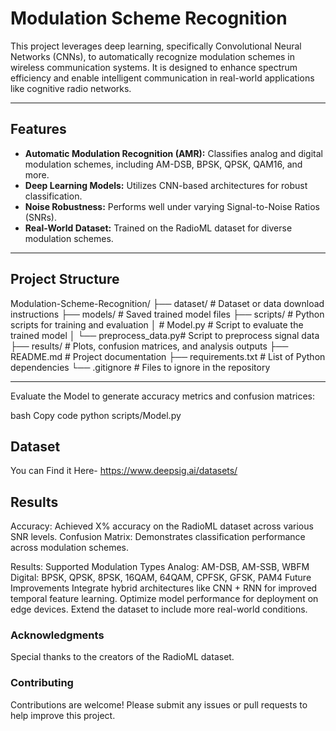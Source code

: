 # **Modulation Scheme Recognition**

This project leverages deep learning, specifically Convolutional Neural Networks (CNNs), to automatically recognize modulation schemes in wireless communication systems. It is designed to enhance spectrum efficiency and enable intelligent communication in real-world applications like cognitive radio networks.

---

## **Features**
- **Automatic Modulation Recognition (AMR):** Classifies analog and digital modulation schemes, including AM-DSB, BPSK, QPSK, QAM16, and more.
- **Deep Learning Models:** Utilizes CNN-based architectures for robust classification.
- **Noise Robustness:** Performs well under varying Signal-to-Noise Ratios (SNRs).
- **Real-World Dataset:** Trained on the RadioML dataset for diverse modulation schemes.

---

## **Project Structure**
Modulation-Scheme-Recognition/ ├── dataset/ # Dataset or data download instructions ├── models/ # Saved trained model files ├── scripts/ # Python scripts for training and evaluation │  # Model.py # Script to evaluate the trained model │ └── preprocess_data.py# Script to preprocess signal data ├── results/ # Plots, confusion matrices, and analysis outputs ├── README.md # Project documentation ├── requirements.txt # List of Python dependencies └── .gitignore # Files to ignore in the repository


---

Evaluate the Model to generate accuracy metrics and confusion matrices:

bash
Copy code
python scripts/Model.py

## Dataset
You can Find it Here- https://www.deepsig.ai/datasets/

## Results
Accuracy: Achieved X% accuracy on the RadioML dataset across various SNR levels.
Confusion Matrix: Demonstrates classification performance across modulation schemes.

Results:
Supported Modulation Types
Analog: AM-DSB, AM-SSB, WBFM
Digital: BPSK, QPSK, 8PSK, 16QAM, 64QAM, CPFSK, GFSK, PAM4
Future Improvements
Integrate hybrid architectures like CNN + RNN for improved temporal feature learning.
Optimize model performance for deployment on edge devices.
Extend the dataset to include more real-world conditions.


### Acknowledgments
Special thanks to the creators of the RadioML dataset.

### Contributing
Contributions are welcome! Please submit any issues or pull requests to help improve this project.
